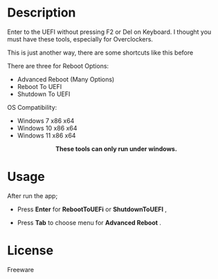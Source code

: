 # Description

Enter to the UEFI without pressing F2 or Del on Keyboard. I thought you must have these tools, especially for Overclockers.

This is just another way, there are some shortcuts like this before

There are three for Reboot Options:

- Advanced Reboot (Many Options)
- Reboot To UEFI
- Shutdown To UEFI

OS Compatibility:

- Windows 7 x86 x64
- Windows 10 x86 x64
- Windows 11 x86 x64

__<p align="center">These tools can only run under windows.</p>__

# Usage

After run the app;

- Press __Enter__ for __RebootToUEFi__  or __ShutdownToUEFI__ ,

- Press __Tab__ to choose menu for __Advanced Reboot__ .

# License
Freeware
